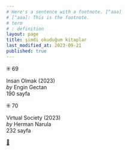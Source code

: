 ```yaml
---
# Here's a sentence with a footnote. [^aaa]
# [^aaa]: This is the footnote.
# term
# : definition
layout: page
title: şimdi okuduğum kitaplar
last_modified_at: 2023-09-21
published: true
---
```


⁜ 69  

Insan Olmak (2023)  
_by_ Engin Gectan  
190 sayfa  

⁜ 70  

Virtual Society (2023)  
_by_ Herman Narula  
232 sayfa  

[🍃](https://www.nonfictionbooks.xyz/now.html "şimdi okuduğum kitaplar")
